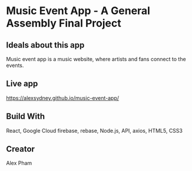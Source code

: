 <h1>Music Event App - A General Assembly Final Project</h1>

<h2>Ideals about this app</h2>
<p>
Music event app is a music website, where artists and fans connect to the events.
</p>

<h2>Live app</h2>
<a href="https://alexsydney.github.io/music-event-app/" rel="nofollow">https://alexsydney.github.io/music-event-app/</a>

<h2>Build With</h2>
React, Google Cloud firebase, rebase, Node.js, API, axios, HTML5, CSS3

<h2>Creator</h2>
Alex Pham
